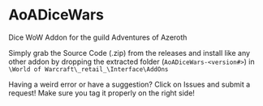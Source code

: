 # AoADiceWars
Dice WoW Addon for the guild Adventures of Azeroth

Simply grab the Source Code (.zip) from the releases and install like any other addon by dropping the extracted folder (`AoADiceWars-<version#>`) in `\World of Warcraft\_retail_\Interface\AddOns`

Having a weird error or have a suggestion? Click on Issues and submit a request! Make sure you tag it properly on the right side!
